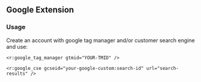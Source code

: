## Google Extension ##

### Usage ###

Create an account with google tag manager and/or customer search engine and use:

```
<r:google_tag_manager gtmid="YOUR-TMID" />
```

```
<r:google_cse gcseid="your-google-custom:search-id" url="search-results" />
```
